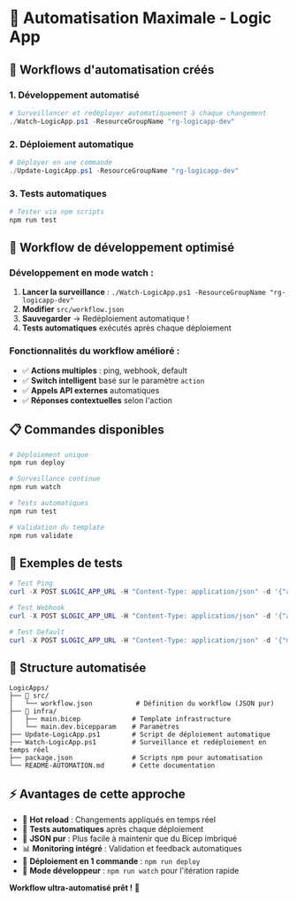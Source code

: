 # 🤖 Automatisation Maximale - Logic App

## 🚀 Workflows d'automatisation créés

### **1. Développement automatisé**
```powershell
# Surveillancer et redéployer automatiquement à chaque changement
./Watch-LogicApp.ps1 -ResourceGroupName "rg-logicapp-dev"
```

### **2. Déploiement automatique**
```powershell
# Déployer en une commande
./Update-LogicApp.ps1 -ResourceGroupName "rg-logicapp-dev"
```

### **3. Tests automatiques**
```powershell
# Tester via npm scripts
npm run test
```

## 🎯 Workflow de développement optimisé

### **Développement en mode watch :**
1. **Lancer la surveillance** : `./Watch-LogicApp.ps1 -ResourceGroupName "rg-logicapp-dev"`
2. **Modifier** `src/workflow.json`
3. **Sauvegarder** → Redéploiement automatique !
4. **Tests automatiques** exécutés après chaque déploiement

### **Fonctionnalités du workflow amélioré :**
- ✅ **Actions multiples** : ping, webhook, default
- ✅ **Switch intelligent** basé sur le paramètre `action`
- ✅ **Appels API externes** automatiques
- ✅ **Réponses contextuelles** selon l'action

## 📋 Commandes disponibles

```powershell
# Déploiement unique
npm run deploy

# Surveillance continue
npm run watch

# Tests automatiques
npm run test

# Validation du template
npm run validate
```

## 🧪 Exemples de tests

```powershell
# Test Ping
curl -X POST $LOGIC_APP_URL -H "Content-Type: application/json" -d '{"action":"ping","message":"hello"}'

# Test Webhook
curl -X POST $LOGIC_APP_URL -H "Content-Type: application/json" -d '{"action":"webhook","message":"process this"}'

# Test Default
curl -X POST $LOGIC_APP_URL -H "Content-Type: application/json" -d '{"message":"simple message"}'
```

## 🔧 Structure automatisée

```
LogicApps/
├── 📁 src/
│   └── workflow.json           # Définition du workflow (JSON pur)
├── 📁 infra/
│   ├── main.bicep             # Template infrastructure
│   └── main.dev.bicepparam    # Paramètres
├── Update-LogicApp.ps1        # Script de déploiement automatique
├── Watch-LogicApp.ps1         # Surveillance et redéploiement en temps réel
├── package.json               # Scripts npm pour automatisation
└── README-AUTOMATION.md       # Cette documentation
```

## ⚡ Avantages de cette approche

- 🔄 **Hot reload** : Changements appliqués en temps réel
- 🧪 **Tests automatiques** après chaque déploiement
- 🎯 **JSON pur** : Plus facile à maintenir que du Bicep imbriqué
- 📊 **Monitoring intégré** : Validation et feedback automatiques
- 🚀 **Déploiement en 1 commande** : `npm run deploy`
- 👀 **Mode développeur** : `npm run watch` pour l'itération rapide

**Workflow ultra-automatisé prêt !** 🎉